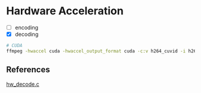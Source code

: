 # Hardware Acceleration

- [ ] encoding
- [x] decoding

```bash
# CUDA
ffmpeg -hwaccel cuda -hwaccel_output_format cuda -c:v h264_cuvid -i h264.mkv -c:a copy -c:v h264_nvenc hwh264.mp4
```

## References

[hw_decode.c](https://ffmpeg.org/doxygen/trunk/hw_decode_8c-example.html)